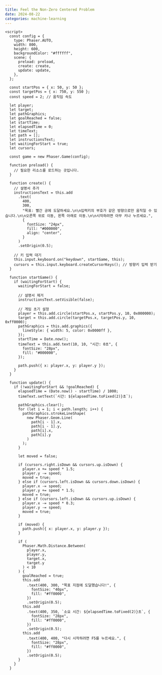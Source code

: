 ```yaml
---
title: Feel the Non-Zero Centered Problem
date: 2024-08-22
categories: machine-learning
---
```


<script src="https://cdn.jsdelivr.net/npm/phaser@3.55.2/dist/phaser.js"></script>

    <script>
      const config = {
        type: Phaser.AUTO,
        width: 800,
        height: 600,
        backgroundColor: "#ffffff",
        scene: {
          preload: preload,
          create: create,
          update: update,
        },
      };

      const startPos = { x: 50, y: 50 };
      const targetPos = { x: 750, y: 550 };
      const speed = 2; // 움직임 속도

      let player;
      let target;
      let pathGraphics;
      let goalReached = false;
      let startTime;
      let elapsedTime = 0;
      let timeText;
      let path = [];
      let instructionsText;
      let waitingForStart = true;
      let cursors;

      const game = new Phaser.Game(config);

      function preload() {
        // 필요한 리소스를 로드하는 곳입니다.
      }

      function create() {
        // 설명서 추가
        instructionsText = this.add
          .text(
            400,
            300,
            "목표: 빨간 공에 도달하세요.\n\n입력키의 부호가 같은 방향으로만 움직일 수 있습니다.\n\n오른쪽 위로 이동, 왼쪽 아래로 이동.\n\n시작하려면 아무 키나 누르세요.",
            {
              fontSize: "24px",
              fill: "#000000",
              align: "center",
            }
          )
          .setOrigin(0.5);

        // 키 입력 대기
        this.input.keyboard.on("keydown", startGame, this);
        cursors = this.input.keyboard.createCursorKeys(); // 방향키 입력 받기
      }

      function startGame() {
        if (waitingForStart) {
          waitingForStart = false;

          // 설명서 제거
          instructionsText.setVisible(false);

          // 게임 초기 설정
          player = this.add.circle(startPos.x, startPos.y, 10, 0x000000);
          target = this.add.circle(targetPos.x, targetPos.y, 10, 0xff0000);
          pathGraphics = this.add.graphics({
            lineStyle: { width: 5, color: 0x0000ff },
          });
          startTime = Date.now();
          timeText = this.add.text(10, 10, "시간: 0초", {
            fontSize: "28px",
            fill: "#000000",
          });

          path.push({ x: player.x, y: player.y });
        }
      }

      function update() {
        if (!waitingForStart && !goalReached) {
          elapsedTime = (Date.now() - startTime) / 1000;
          timeText.setText(`시간: ${elapsedTime.toFixed(2)}초`);

          pathGraphics.clear();
          for (let i = 1; i < path.length; i++) {
            pathGraphics.strokeLineShape(
              new Phaser.Geom.Line(
                path[i - 1].x,
                path[i - 1].y,
                path[i].x,
                path[i].y
              )
            );
          }

          let moved = false;

          if (cursors.right.isDown && cursors.up.isDown) {
            player.x += speed * 1.5;
            player.y -= speed;
            moved = true;
          } else if (cursors.left.isDown && cursors.down.isDown) {
            player.x -= speed;
            player.y += speed * 1.5;
            moved = true;
          } else if (cursors.left.isDown && cursors.up.isDown) {
            player.x -= speed * 0.3;
            player.y -= speed;
            moved = true;
          }

          if (moved) {
            path.push({ x: player.x, y: player.y });
          }

          if (
            Phaser.Math.Distance.Between(
              player.x,
              player.y,
              target.x,
              target.y
            ) < 10
          ) {
            goalReached = true;
            this.add
              .text(400, 300, "목표 지점에 도달했습니다!", {
                fontSize: "40px",
                fill: "#ff0000",
              })
              .setOrigin(0.5);
            this.add
              .text(400, 350, `소요 시간: ${elapsedTime.toFixed(2)}초`, {
                fontSize: "28px",
                fill: "#ff0000",
              })
              .setOrigin(0.5);
            this.add
              .text(400, 400, "다시 시작하려면 F5를 누르세요.", {
                fontSize: "28px",
                fill: "#ff0000",
              })
              .setOrigin(0.5);
          }
        }
      }

  </script>
